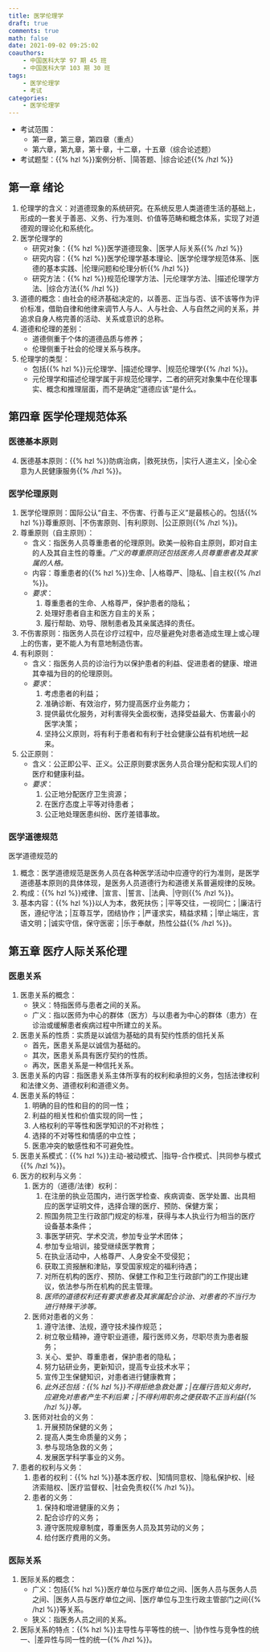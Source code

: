 ```yaml
---
title: 医学伦理学
draft: true
comments: true
math: false
date: 2021-09-02 09:25:02
coauthors:
    - 中国医科大学 97 期 45 班
    - 中国医科大学 103 期 30 班
tags:
    - 医学伦理学
    - 考试
categories:
    - 医学伦理学
---
```


- 考试范围：
    - 第一章，第三章，第四章（重点）
    - 第六章，第九章，第十章，十二章，十五章（综合论述题）
- 考试题型：{{% hzl %}}案例分析、|简答题、|综合论述{{% /hzl %}}

<!--more-->

## 第一章 绪论

1. 伦理学的含义：对道德现象的系统研究。在系统反思人类道德生活的基础上，形成的一套关于善恶、义务、行为准则、价值等范畴和概念体系，实现了对道德观的理论化和系统化。
2. 医学伦理学的
    - 研究对象：{{% hzl %}}医学道德现象、|医学人际关系{{% /hzl %}}
    - 研究内容：{{% hzl %}}医学伦理学基本理论、|医学伦理学规范体系、|医德的基本实践、|伦理问题和伦理分析{{% /hzl %}}
    - 研究方法：{{% hzl %}}规范伦理学方法、|元伦理学方法、|描述伦理学方法、|综合方法{{% /hzl %}}
3. 道德的概念：由社会的经济基础决定的，以善恶、正当与否、该不该等作为评价标准，借助自律和他律来调节人与人、人与社会、人与自然之间的关系，并追求自身人格完善的活动、关系或意识的总称。
4. 道德和伦理的差别：
    - 道德侧重于个体的道德品质与修养；
    - 伦理侧重于社会的伦理关系与秩序。
5. 伦理学的类型：
    - 包括{{% hzl %}}元伦理学、|描述伦理学、|规范伦理学{{% /hzl %}}。
    - 元伦理学和描述伦理学属于非规范伦理学，二者的研究对象集中在伦理事实、概念和推理层面，而不是确定”道德应该“是什么。

## 第四章 医学伦理规范体系

### 医德基本原则

4. 医德基本原则：{{% hzl %}}防病治病，|救死扶伤，|实行人道主义，|全心全意为人民健康服务{{% /hzl %}}。

### 医学伦理原则

1. 医学伦理原则：国际公认“自主、不伤害、行善与正义”是最核心的。包括{{% hzl %}}尊重原则、|不伤害原则、|有利原则、|公正原则{{% /hzl %}}。
2. 尊重原则（自主原则）：
    - 含义：指医务人员尊重患者的伦理原则。欧美一般称自主原则，即对自主的人及其自主性的尊重。*广义的尊重原则还包括医务人员尊重患者及其家属的人格。*
    - 内容：尊重患者的{{% hzl %}}生命、|人格尊严、|隐私、|自主权{{% /hzl %}}。
    - *要求*：
        1. 尊重患者的生命、人格尊严，保护患者的隐私；
        2. 处理好患者自主和医方自主的关系；
        3. 履行帮助、劝导、限制患者及其亲属选择的责任。
3. 不伤害原则：指医务人员在诊疗过程中，应尽量避免对患者造成生理上或心理上的伤害，更不能人为有意地制造伤害。
4. 有利原则：
    - 含义：指医务人员的诊治行为以保护患者的利益、促进患者的健康、增进其幸福为目的的伦理原则。
    - *要求*：
        1. 考虑患者的利益；
        2. 准确诊断、有效治疗，努力提高医疗业务能力；
        3. 提供最优化服务，对利害得失全面权衡，选择受益最大、伤害最小的医学决策；
        4. 坚持公义原则，将有利于患者和有利于社会健康公益有机地统一起来。
5. 公正原则：
    - 含义：公正即公平、正义。公正原则要求医务人员合理分配和实现人们的医疗和健康利益。
    - *要求*：
        1. 公正地分配医疗卫生资源；
        2. 在医疗态度上平等对待患者；
        3. 公正地处理医患纠纷、医疗差错事故。

### 医学道德规范

医学道德规范的
1. 概念：医学道德规范是医务人员在各种医学活动中应遵守的行为准则，是医学道德基本原则的具体体现，是医务人员道德行为和道德关系普遍规律的反映。
2. 构成：{{% hzl %}}戒律、|宣言、|誓言、|法典、|守则{{% /hzl %}}。
3. 基本内容：{{% hzl %}}以人为本，救死扶伤；|平等交往，一视同仁；|廉洁行医，遵纪守法；|互尊互学，团结协作；|严谨求实，精益求精；|举止端庄，言语文明；|诚实守信，保守医密；|乐于奉献，热性公益{{% /hzl %}}。

## 第五章 医疗人际关系伦理

### 医患关系

1. 医患关系的概念：
    - 狭义：特指医师与患者之间的关系。
    - 广义：指以医师为中心的群体（医方）与以患者为中心的群体（患方）在诊治或缓解患者疾病过程中所建立的关系。
2. 医患关系的性质：实质是以诚信为基础的具有契约性质的信托关系
    - 首先，医患关系是以诚信为基础的。
    - 其次，医患关系具有医疗契约的性质。
    - 再次，医患关系是一种信托关系。
3. 医患关系的内容：指医患关系主体所享有的权利和承担的义务，包括法律权利和法律义务、道德权利和道德义务。
4. 医患关系的特征：
    1. 明确的目的性和目的的同一性；
    2. 利益的相关性和价值实现的同一性；
    3. 人格权利的平等性和医学知识的不对称性；
    4. 选择的不对等性和情感的中立性；
    5. 医患冲突的敏感性和不可避免性。
5. 医患关系模式：{{% hzl %}}主动-被动模式、|指导-合作模式、|共同参与模式{{% /hzl %}}。
6. 医方的权利与义务：
    1. 医方的（道德/法律）权利：
        1. 在注册的执业范围内，进行医学检查、疾病调查、医学处置、出具相应的医学证明文件，选择合理的医疗、预防、保健方案；
        2. 照国务院卫生行政部门规定的标准，获得与本人执业行为相当的医疗设备基本条件；
        3. 事医学研究、学术交流，参加专业学术团体；
        4. 参加专业培训，接受继续医学教育；
        5. 在执业活动中，人格尊严、人身安全不受侵犯；
        6. 获取工资报酬和津贴，享受国家规定的福利待遇；
        7. 对所在机构的医疗、预防、保健工作和卫生行政部门的工作提出建议，依法参与所在机构的民主管理。
        8. *医师的道德权利还有要求患者及其家属配合诊治、对患者的不当行为进行特殊干涉等。*
    2. 医师对患者的义务：
        1. 遵守法律、法规，遵守技术操作规范；
        2. 树立敬业精神，遵守职业道德，履行医师义务，尽职尽责为患者服务；
        3. 关心、爱护、尊重患者，保护患者的隐私；
        4. 努力钻研业务，更新知识，提高专业技术水平；
        5. 宣传卫生保健知识，对患者进行健康教育；
        6. *此外还包括：{{% hzl %}}不得拒绝急救处置；|在履行告知义务时，应避免对患者产生不利后果；|不得利用职务之便获取不正当利益{{% /hzl %}}等。*
    3. 医师对社会的义务：
        1. 开展预防保健的义务；
        2. 提高人类生命质量的义务；
        3. 参与现场急救的义务；
        4. 发展医学科学事业的义务。
7. 患者的权利与义务：
    1. 患者的权利：{{% hzl %}}基本医疗权、|知情同意权、|隐私保护权、|经济索赔权、|医疗监督权、|社会免责权{{% /hzl %}}。
    2. 患者的义务：
        1. 保持和增进健康的义务；
        2. 配合诊疗的义务；
        3. 遵守医院规章制度，尊重医务人员及其劳动的义务；
        4. 给付医疗费用的义务。

### 医际关系

1. 医际关系的概念：
    - 广义：包括{{% hzl %}}医疗单位与医疗单位之间、|医务人员与医务人员之间、|医务人员与医疗单位之间、|医疗单位与卫生行政主管部门之间{{% /hzl %}}等关系。
    - 狭义：指医务人员之间的关系。
2. 医际关系的特点：{{% hzl %}}主导性与平等性的统一、|协作性与竞争性的统一、|差异性与同一性的统一{{% /hzl %}}。
